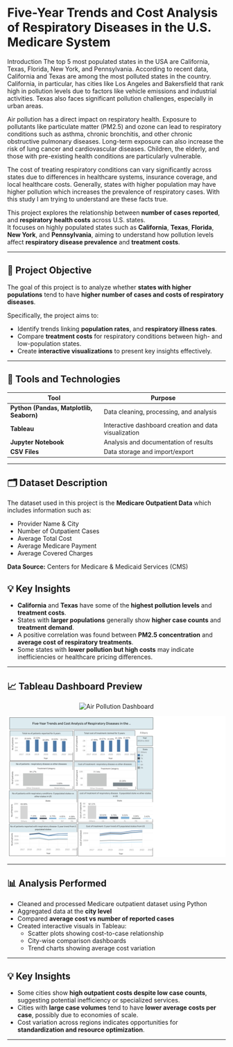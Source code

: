 # **Five-Year Trends and Cost Analysis of Respiratory Diseases in the U.S. Medicare System**

Introduction
The top 5 most populated states in the USA are California, Texas, Florida, New York, and Pennsylvania. According to recent data, California and Texas are among the most polluted states in the country. California, in particular, has cities like Los Angeles and Bakersfield that rank high in pollution levels due to factors like vehicle emissions and industrial activities. Texas also faces significant pollution challenges, especially in urban areas.

Air pollution has a direct impact on respiratory health. Exposure to pollutants like particulate matter (PM2.5) and ozone can lead to respiratory conditions such as asthma, chronic bronchitis, and other chronic obstructive pulmonary diseases. Long-term exposure can also increase the risk of lung cancer and cardiovascular diseases. Children, the elderly, and those with pre-existing health conditions are particularly vulnerable.

The cost of treating respiratory conditions can vary significantly across states due to differences in healthcare systems, insurance coverage, and local healthcare costs. Generally, states with higher population may have higher pollution which increases the prevalence of respiratory cases. With this study I am trying to understand are these facts true.

This project explores the relationship between **number of cases reported**, and **respiratory health costs** across U.S. states.  
It focuses on highly populated states such as **California**, **Texas**, **Florida**, **New York**, and **Pennsylvania**, aiming to understand how pollution levels affect **respiratory disease prevalence** and **treatment costs**.

---

## 🎯 Project Objective

The goal of this project is to analyze whether **states with higher populations** tend to have **higher number of cases and costs of respiratory diseases**.

Specifically, the project aims to:
- Identify trends linking **population rates**, and **respiratory illness rates**.  
- Compare **treatment costs** for respiratory conditions between high- and low-population states.  
- Create **interactive visualizations** to present key insights effectively.

---

## 🧰 Tools and Technologies

| Tool | Purpose |
|------|----------|
| **Python (Pandas, Matplotlib, Seaborn)** | Data cleaning, processing, and analysis |
| **Tableau** | Interactive dashboard creation and data visualization |
| **Jupyter Notebook** | Analysis and documentation of results |
| **CSV Files** | Data storage and import/export |

---

## 🗂️ Dataset Description
The dataset used in this project is the **Medicare Outpatient Data** which includes information such as:
- Provider Name & City  
- Number of Outpatient Cases  
- Average Total Cost  
- Average Medicare Payment  
- Average Covered Charges  

**Data Source:** Centers for Medicare & Medicaid Services (CMS)  


## 💡 Key Insights

- **California** and **Texas** have some of the **highest pollution levels** and **treatment costs**.  
- States with **larger populations** generally show **higher case counts** and **treatment demand**.  
- A positive correlation was found between **PM2.5 concentration** and **average cost of respiratory treatments**.  
- Some states with **lower pollution but high costs** may indicate inefficiencies or healthcare pricing differences.  

---

## 📈 Tableau Dashboard Preview

<p align="center">
  <img src="screenshots/air_pollution_dashboard.png" alt="Air Pollution Dashboard" width="700">
</p>

![Image alt](https://github.com/sumahassan/healthcare_analytics_project_python/blob/ef55438cfeadde070a92d06517f5cd1505a5a3be/Medicare_outpatient_tableau_dashboard_image.png)

---



## 📊 Analysis Performed
- Cleaned and processed Medicare outpatient dataset using Python  
- Aggregated data at the **city level**  
- Compared **average cost vs number of reported cases**  
- Created interactive visuals in Tableau:
  - Scatter plots showing cost-to-case relationship  
  - City-wise comparison dashboards  
  - Trend charts showing average cost variation  

---

## 💡 Key Insights
- Some cities show **high outpatient costs despite low case counts**, suggesting potential inefficiency or specialized services.  
- Cities with **large case volumes** tend to have **lower average costs per case**, possibly due to economies of scale.  
- Cost variation across regions indicates opportunities for **standardization and resource optimization**.  

---

